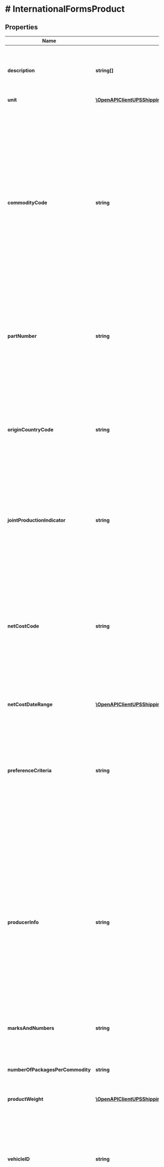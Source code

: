 # # InternationalFormsProduct

## Properties

Name | Type | Description | Notes
------------ | ------------- | ------------- | -------------
**description** | **string[]** | Description of the product.  Applies to all International Forms. Optional for Partial Invoice. Must be present at least once and can occur for a maximum of 3 times. |
**unit** | [**\OpenAPIClientUPSShipping\Model\ProductUnit**](ProductUnit.md) |  | [optional]
**commodityCode** | **string** | 6-to-15-alphanumeric commodity code. Customs uses this code to determine what duties should be assessed on the commodity.  Applies to Invoice, Partial Invoice and NAFTA CO. Required for NAFTA CO and optional for Partial Invoice. Should be at least 6 alphanumeric. For NAFTA CO: For each good described in Description of Goods field, identify the H.S. tariff classification to six digits. If the good is subject to a specific rule of origin in Annex 401 that requires eight digits, identify to eight digits, using the H.S. tariff classification of the country or territory into whose territory the good is imported. | [optional]
**partNumber** | **string** | The part number or reference number for the product contained in the invoice line, as indicated on the customs invoice.  Applies to Invoice and Partial Invoice. Required for Invoice forms and optional for Partial Invoice. | [optional]
**originCountryCode** | **string** | The country or territory in which the good was manufactured, produced or grown. For detailed information on country or territory of origin, certificate of origin, rules of origin, and any related matters, please refer to the U.S. Customs and Border Protection Web site at www.customs.gov or contact your country or territory&#39;s Customs authority. | [optional]
**jointProductionIndicator** | **string** | If present, JNT will be used as the origin of country or territory code on the NAFTA form and the Product/Origincountry or territoryCode tag will be ignored.  Applies to NAFTA CO only. | [optional]
**netCostCode** | **string** | For each good described in the Description of Goods field, where the good is subject to a regional value content (RVC) requirement, indicate NC if the RVC is calculated according to the net cost method; otherwise, indicate NO. If the RVC is calculated over a period of time then indicate \&quot;NC with begin/end date\&quot; by passing code \&quot;ND\&quot;  Applies to NAFTA CO only. Required for NAFTA CO.  Valid values: - NC - ND - NO | [optional]
**netCostDateRange** | [**\OpenAPIClientUPSShipping\Model\ProductNetCostDateRange**](ProductNetCostDateRange.md) |  | [optional]
**preferenceCriteria** | **string** | Indicates the criterion (A through F) for each good described in the Description of Goods field if applicable.   The rules of origin are contained in Chapter Four and Annex 401.   Additional rules are described in Annex 703.2 (certain agricultural goods), Annex 300-B, Appendix 6 (certain textile goods) and Annex 308.1 (certain automatic data processing goods and their parts).  Applies to NAFTA CO only. | [optional]
**producerInfo** | **string** | Indicate the following:  Yes - If shipper is the producer of the good. If not, state 02, 03, and 04 depending on whether this certificate was based upon:   No [1] - Knowledge of whether the good qualifies as an originating good.  No [2] - Reliance on the producers written representation (other than a Certificate of Origin) that the good qualifies as an originating good.  No [3] - A completed and signed Certificate for the good voluntarily provided to the exporter by the producer.  Applicable for NAFTA CO and is required. Valid values: Yes, No [1], No [2], and No [3]. | [optional]
**marksAndNumbers** | **string** | Any special marks, codes, and numbers that may appear on package.  Applies to CO Only. | [optional]
**numberOfPackagesPerCommodity** | **string** | The total number of packages, cartons, or containers for the commodity.  Applicable for CO and is required. Should be numeric. Valid characters are 0 -9. | [optional]
**productWeight** | [**\OpenAPIClientUPSShipping\Model\ProductProductWeight**](ProductProductWeight.md) |  | [optional]
**vehicleID** | **string** | Includes the following information for used self-propelled vehicles as defined in Customs regulations 19 CFR 192.1: The unique Vehicle Identification Number (VIN) in the proper format. Or The Product Identification Number (PIN) for those used self-propelled vehicles for which there are no VINs.  Or the Vehicle Title Number.  Applies to EEI forms only. | [optional]
**scheduleB** | [**\OpenAPIClientUPSShipping\Model\ProductScheduleB**](ProductScheduleB.md) |  | [optional]
**exportType** | **string** | Code indicating Domestic: Exports that have been produced, manufactured, or grown in the United States or Puerto Rico. This includes imported merchandise which has been enhanced in value or changed from the form in which imported by further manufacture or processing in the United States or Puerto Rico. Foreign: Merchandise that has entered the United States and is being exported again in the same condition as when imported.   Applies to EEI forms only. Required for EEI form.  Valid values:  D: Domestic; F: Foreign. | [optional]
**sEDTotalValue** | **string** | This amount will always be USD.  Applies to EEI forms only. Required for EEI form. Valid characters are 0-9 and \\&#39;.\\&#39; (Decimal point). Limit to 2 digit after the decimal. The maximum length of the field is 15 including \\&#39;.\\&#39; and can hold up to 2 decimal places.  Note: This value is calculated based on the Product/Unit/Value and /Product/Unit/Number (Number of Units * Price per Unit). If the total value is incorrect it will be replaced by the actual calculated total value. | [optional]
**taxesPaid** | **string** | Invoice Commodity Level Tax Collected Code for each shipment commodity line.Taxes paid Indicator is only applicable for shipments to Singapore. [TaxesPaid &#x3D; 0 - No on Report], [TaxesPaid &#x3D; 1 -Yes on Report], [TaxesPaid &#x3D; empty - null on Report], [If TaxesPaid is not passed in input request &#x3D; null on Report] | [optional]
**excludeFromForm** | [**\OpenAPIClientUPSShipping\Model\ProductExcludeFromForm**](ProductExcludeFromForm.md) |  | [optional]
**packingListInfo** | [**\OpenAPIClientUPSShipping\Model\ProductPackingListInfo**](ProductPackingListInfo.md) |  | [optional]
**eEIInformation** | [**\OpenAPIClientUPSShipping\Model\ProductEEIInformation**](ProductEEIInformation.md) |  | [optional]

[[Back to Model list]](../../README.md#models) [[Back to API list]](../../README.md#endpoints) [[Back to README]](../../README.md)
